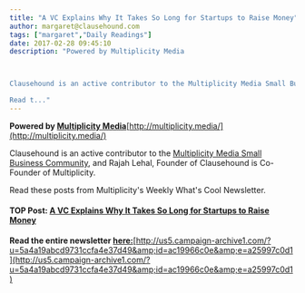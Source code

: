 ```yaml
---
title: "A VC Explains Why It Takes So Long for Startups to Raise Money"
author: margaret@clausehound.com
tags: ["margaret","Daily Readings"]
date: 2017-02-28 09:45:10
description: "Powered by Multiplicity Media



Clausehound is an active contributor to the Multiplicity Media Small Business Community, and Rajah Lehal, Founder of Clausehound is Co-Founder of Multiplicity.

Read t..."
---
```


**Powered by [Multiplicity Media](http://multiplicity.media/)**[http://multiplicity.media/](http://multiplicity.media/)

Clausehound is an active contributor to the [Multiplicity Media Small Business Community](http://multiplicity.media/), and Rajah Lehal, Founder of Clausehound is Co-Founder of Multiplicity.

Read these posts from Multiplicity's Weekly What's Cool Newsletter.

#### TOP Post: [A VC Explains Why It Takes So Long for Startups to Raise Money](http://fortune.com/2016/12/14/vc-raise-money/)
**Read the entire newsletter [here:](http://us5.campaign-archive1.com/?u=5a4a19abcd9731ccfa4e37d49&amp;id=ac19966c0e&amp;e=a25997c0d1)**[http://us5.campaign-archive1.com/?u=5a4a19abcd9731ccfa4e37d49&amp;id=ac19966c0e&amp;e=a25997c0d1](http://us5.campaign-archive1.com/?u=5a4a19abcd9731ccfa4e37d49&amp;id=ac19966c0e&amp;e=a25997c0d1)
